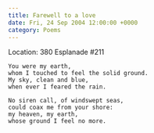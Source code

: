 ```yaml
---
title: Farewell to a love
date: Fri, 24 Sep 2004 12:00:00 +0000
category: Poems
---
```


Location: 380 Esplanade #211

    You were my earth,  
    whom I touched to feel the solid ground.  
    My sky, clean and blue,  
    when ever I feared the rain.

    No siren call, of windswept seas,  
    could coax me from your shore:  
    my heaven, my earth,  
    whose ground I feel no more.


